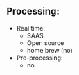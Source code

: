 ## Processing:

  - Real time:
    - SAAS
    - Open source
    - home brew (no)
  - Pre-processing:
    - no
